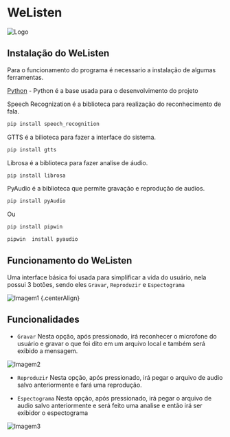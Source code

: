 # WeListen

![Logo](https://cdn.discordapp.com/attachments/886689403538399303/893943580580790302/onlinelogomaker-100221-1631-5710.png)

## Instalação do WeListen

Para o funcionamento do programa é necessario a instalação de algumas ferramentas.

 [Python] - Python é a base usada para o desenvolvimento do projeto
 
 Speech Recognization é a biblioteca para realização do reconhecimento de fala.
```bash 
pip install speech_recognition
```
GTTS é a bilioteca para fazer a interface do sistema.
```bash 
pip install gtts
```
Librosa é a biblioteca para fazer analise de áudio.
```bash 
pip install librosa
```
PyAudio é a biblioteca que permite gravação e reprodução de audios.
```bash 
pip install pyAudio
```

Ou 


```bash 
pip install pipwin
```
```bash 
pipwin  install pyaudio
```



## Funcionamento do WeListen

Uma interface básica foi usada para simplificar a vida do usuário, nela possui 3 botões, sendo eles ``Gravar``, ``Reproduzir`` e ``Espectograma``

![Imagem1](https://cdn.discordapp.com/attachments/882037274328580126/893951372792299520/unknown.png) {.centerAlign}

## Funcionalidades
- ``Gravar`` 
    Nesta opção, após pressionado, irá reconhecer o microfone do usuário e gravar o que foi dito em um arquivo local e também será exibido a mensagem.

![Imagem2](https://cdn.discordapp.com/attachments/882037274328580126/893954156715474974/unknown.png)

- ``Reproduzir``
    Nesta opção, após pressionado, irá pegar o arquivo de audio salvo anteriormente e fará uma reprodução.

- ``Espectograma``
    Nesta opção, após pressionado, irá pegar o arquivo de audio salvo anteriormente e será feito uma analise e então irá ser exibidor o espectograma

![Imagem3](https://cdn.discordapp.com/attachments/886689403538399303/893952341617823814/e62d32d6-fc63-413c-ac1b-9e65d0d94550.png)

 [Python]: <https://www.python.org/downloads/>

 